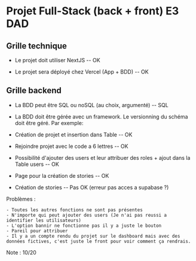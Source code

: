 
# Projet Full-Stack (back + front) E3 DAD

## Grille technique

- Le projet doit utiliser NextJS  -- OK

- Le projet sera déployé chez Vercel (App + BDD) -- OK

## Grille backend

- La BDD peut être SQL ou noSQL (au choix, argumenté) -- SQL

- La BDD doit être gérée avec un framework. Le versionning du schéma doit être géré. Par exemple:
  
- Création de projet et insertion dans Table -- OK

- Rejoindre projet avec le code a 6 lettres -- OK

- Possibilité d'ajouter des users et leur attribuer des roles  + ajout dans la Table users -- OK

- Page pour la création de stories -- OK

- Création de stories -- Pas OK (erreur pas acces a supabase ?)

Problèmes : 

    - Toutes les autres fonctions ne sont pas présentes
    - N'importe qui peut ajouter des users (Je n'ai pas reussi a identifier les utilisateurs)
    - L'option bannir ne fonctionne pas il y a juste le bouton 
    - Pareil pour attribuer 
    - Il y a un compte rendu du projet sur le dashboard mais avec des données fictives, c'est juste le front pour voir comment ça rendrais.



Note : 10/20 

